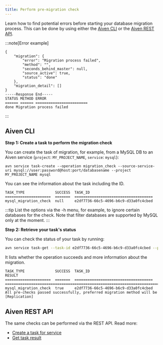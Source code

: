 ```yaml
---
title: Perform pre-migration check
---
```


Learn how to find potential errors before starting your database migration process. This can be done by using either the [Aiven CLI](https://github.com/aiven/aiven-client) or the [Aiven REST API](https://api.aiven.io/doc/#section/Introduction).

:::note[Error example]

```text
{
    "migration": {
        "error": "Migration process failed",
        "method": "",
        "seconds_behind_master": null,
        "source_active": true,
        "status": "done"
    },
    "migration_detail": []
}
-----Response End-----
STATUS METHOD ERROR
====== ====== ========================
done Migration process failed
```

:::

## Aiven CLI

**Step 1: Create a task to perform the migration check**

You can create the task of migration, for example, from a MySQL DB to an
Aiven service (`project`: `MY_PROJECT_NAME`, `service`: `mysql`):

```shell
avn service task-create --operation migration_check --source-service-uri mysql://user:password@host:port/databasename --project MY_PROJECT_NAME mysql
```

You can see the information about the task including the ID.

```shell
TASK_TYPE              SUCCESS  TASK_ID
=====================  =======  ====================================
mysql_migration_check  null     e2df7736-66c5-4696-b6c9-d33a0fc4cbed
```

:::tip
List the options via the -h menu, for example, to
ignore certain databases for the check. Note that filter
databases are supported by MySQL only at the moment.
:::

**Step 2: Retrieve your task's status**

You can check the status of your task by running:

```bash
avn service task-get --task-id e2df7736-66c5-4696-b6c9-d33a0fc4cbed --project MY_PROJECT_NAME mysql
```

It lists whether the operation succeeds and more information about the migration.

```text
TASK_TYPE              SUCCESS  TASK_ID                               RESULT
=====================  =======  ====================================  ====================================================================================
mysql_migration_check  true     e2df7736-66c5-4696-b6c9-d33a0fc4cbed  All pre-checks passed successfully, preferred migration method will be [Replication]
```

## Aiven REST API

The same checks can be performed via the REST API. Read more:

-   [Create a task for service](https://api.aiven.io/doc/#operation/ServiceTaskCreate)
-   [Get task result](https://api.aiven.io/doc/#operation/ServiceTaskGet)
